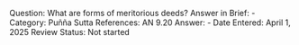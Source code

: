 Question: What are forms of meritorious deeds?
Answer in Brief: -
 Category: Puñña
Sutta References: AN 9.20
Answer: -
Date Entered: April 1, 2025
Review Status: Not started